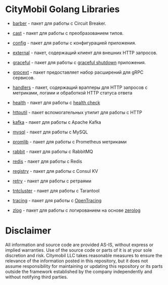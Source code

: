 # CityMobil Golang Libraries

* [barber](barber/README.md) - пакет для работы с Circuit Breaker.


* [cast](cast/README.md) - пакет для работы с преобразованием типов.


* [config](config/README.md) - пакет для работы с конфигурацией приложения.


* [external](external/README.md) - пакет, содержащий клиент для внешних HTTP запросов.


* [graceful](graceful/README.md) - пакет для работы
  с [graceful shutdown](https://whatis.techtarget.com/definition/graceful-shutdown-and-hard-shutdown#:~:text=A%20graceful%20shutdown%20is%20when,down%20by%20interruption%20of%20power.)
  приложения.


* [grpcext](grpcext/README.md) - пакет предоставляет набор расширений для gRPC сервисов.


* [handlers](handlers/README.md) - пакет, содержащий врапперы для HTTP запросов с метриками, логами и обработкой HTTP
  статуса ответа


* [health](health/README.md) - пакет для работы
  с [health check](https://victorops.com/blog/regular-application-health-checks-and-monitoring)


* [httputil](httputil/README.md) - пакет вспомогательных утилит для работы с HTTP


* [kafka](kafka/README.md) - пакет для работы с Apache Kafka


* [mysql](mysql/README.md) - пакет для работы с MySQL


* [promlib](promlib/README.md) - пакет для работы с Prometheus метриками


* [rabbit](rabbit/README.md) - пакет для работы с RabbitMQ


* [redis](redis/README.md) - пакет для работы с Redis


* [registry](registry/README.md) - пакет для работы с Consul KV


* [retry](retry/README.md) - пакет для работы с ретраями


* [tntcluster](tntcluster/README.md) - пакет для работы с Tarantool


* [tracing](tracing/README.md) - пакет для работы с [OpenTracing](https://opentracing.io/)


* [zlog](zlog/README.md) - пакет для работы с логированием на основе [zerolog](https://github.com/rs/zerolog)

# Disclaimer

All information and source code are provided AS-IS, without express or implied warranties. Use of the source code or parts of it is at your sole discretion and risk. Citymobil LLC takes reasonable measures to ensure the relevance of the information posted in this repository, but it does not assume responsibility for maintaining or updating this repository or its parts outside the framework established by the company independently and without notifying third parties.
